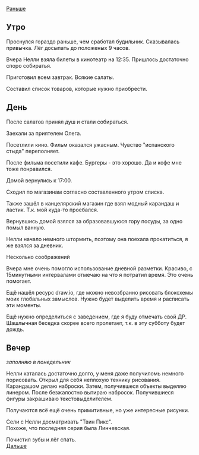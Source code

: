 [Раньше](2020.09.25.md)  
## Утро
Проснулся гораздо раньше, чем сработал будильник. Сказывалась привычка. Лёг досыпать до положеных 9 часов.

Вчера Нелли взяла билеты в кинотеатр на 12:35. Пришлось достаточно споро собиратья.

Приготовил всем завтрак. Всякие салаты.

Составил список товаров, которые нужно приобрести.
## День
После салатов принял душ и стали собираться.

Заехали за приятелем Олега.

Посетлили кино. Фильм оказался ужасным. Чувство "испанского стыда" переполняет.

После фильма посетили кафе. Бургеры - это хорошо. Да и кофе мне тоже понравился.

Домой вернулись к 17:00.

Сходил по магазинам согласно составленного утром списка.

Также зашёл в канцелярский магазин где взял модный карандаш и ластик. Т.к. мой куда-то проебался.

Вернувшись домой взялся за образовавшуюся гору посуды, за одно помыл ванную.

Нелли начало немного штормить, поэтому она поехала прокатиться, я же взялся за дневник.

Несколько соображений

Вчера мне очень помогло использование дневной разметки. Красиво, с 15минутными интервалами отмечаю на что я потратил время. Это очень помогает.

Ещё нашёл ресурс draw.io, где можно невозбранно рисовать блоксхемы моих глобальных замыслов. Нужно будет выделить время и расписать эти моменты. 

Ещё нужно определиться с заведением, где я буду отмечать свой ДР. Шашлычная беседка скорее всего пролетает, т.к. в эту субботу будет дождь.
## Вечер
*заполняю в понедельник*

Нелли каталась достаточно долго, у меня даже получиломь немного порисовать. Открыл для себя неплохую технику рисования. Карандашом делаю наброски. Затем, получившеся объекты выделяю линером. После безжалостно вытираю набросок. Получившиеся фигуры закрашиваю текстовыделителем.

Получаются всё ещё очень примитивные, но уже интересные рисунки.

Сели с Нелли досматривать "Твин Пикс".  
Похоже, что последняя серия была Линчевская.

Почистил зубы и лёг спать.  
[Дальше](2020.09.27.md)